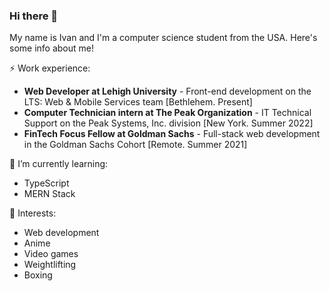### Hi there 👋

My name is Ivan and I'm a computer science student from the USA. Here's some info about me!

⚡ Work experience:
- **Web Developer at Lehigh University** - Front-end development on the LTS: Web & Mobile Services team [Bethlehem. Present]
- **Computer Technician intern at The Peak Organization** - IT Technical Support on the Peak Systems, Inc. division [New York. Summer 2022]
- **FinTech Focus Fellow at Goldman Sachs** - Full-stack web development in the Goldman Sachs Cohort [Remote. Summer 2021]

🔭 I’m currently learning:
- TypeScript
- MERN Stack

🌱 Interests:
- Web development
- Anime 
- Video games
- Weightlifting
- Boxing




